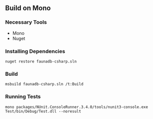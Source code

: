 ## Build on Mono

### Necessary Tools

* Mono
* Nuget

### Installing Dependencies

`nuget restore faunadb-csharp.sln`

### Build

`msbuild faunadb-csharp.sln /t:Build`

### Running Tests

`mono packages/NUnit.ConsoleRunner.3.4.0/tools/nunit3-console.exe Test/bin/Debug/Test.dll --noresult`
